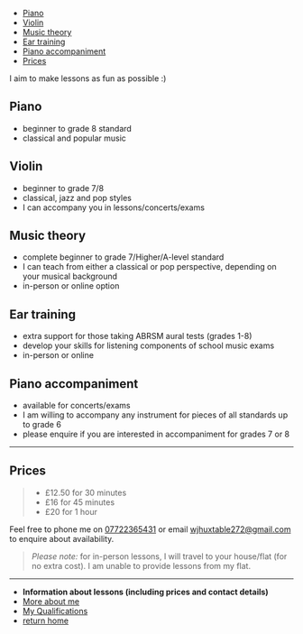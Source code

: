 - [Piano](#piano)
- [Violin](#violin)
- [Music theory](#music-theory)
- [Ear training](#ear-training)
- [Piano accompaniment](#piano-accompaniment)
- [Prices](#prices)


I aim to make lessons as fun as possible :)

## Piano
- beginner to grade 8 standard
- classical and popular music

## Violin
- beginner to grade 7/8
- classical, jazz and pop styles
- I can accompany you in lessons/concerts/exams

## Music theory
- complete beginner to grade 7/Higher/A-level standard
- I can teach from either a classical or pop perspective, depending on your musical background
- in-person or online option

## Ear training
- extra support for those taking ABRSM aural tests (grades 1-8)
- develop your skills for listening components of school music exams
- in-person or online

## Piano accompaniment
- available for concerts/exams
- I am willing to accompany any instrument for pieces of all standards up to grade 6
- please enquire if you are interested in accompaniment for grades 7 or 8

---

## Prices
>- £12.50 for 30 minutes
>- £16 for 45 minutes
>- £20 for 1 hour

Feel free to phone me on [07722365431](tel:07722365431) or email [wjhuxtable272@gmail.com](wjhuxtable272@gmail.com) to enquire about availability. 

> *Please note:* for in-person lessons, I will travel to your house/flat (for no extra cost). I am unable to provide lessons from my flat.

---
- **Information about lessons (including prices and contact details)**
- [More about me](about.md)
- [My Qualifications](qualifications.md)
- [return home](index.md)